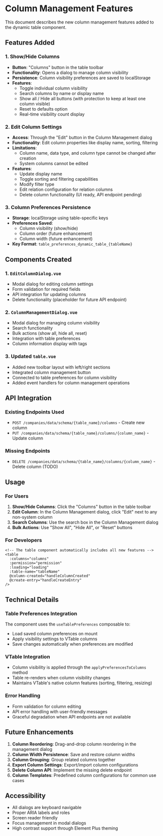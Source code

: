 # Column Management Features

This document describes the new column management features added to the dynamic table component.

## Features Added

### 1. Show/Hide Columns
- **Button**: "Columns" button in the table toolbar
- **Functionality**: Opens a dialog to manage column visibility
- **Persistence**: Column visibility preferences are saved to localStorage
- **Features**:
  - Toggle individual column visibility
  - Search columns by name or display name
  - Show all / Hide all buttons (with protection to keep at least one column visible)
  - Reset to defaults option
  - Real-time visibility count display

### 2. Edit Column Settings
- **Access**: Through the "Edit" button in the Column Management dialog
- **Functionality**: Edit column properties like display name, sorting, filtering
- **Limitations**: 
  - Column name, data type, and column type cannot be changed after creation
  - System columns cannot be edited
- **Features**:
  - Update display name
  - Toggle sorting and filtering capabilities
  - Modify filter type
  - Edit relation configuration for relation columns
  - Delete column functionality (UI ready, API endpoint pending)

### 3. Column Preferences Persistence
- **Storage**: localStorage using table-specific keys
- **Preferences Saved**:
  - Column visibility (show/hide)
  - Column order (future enhancement)
  - Column width (future enhancement)
- **Key Format**: `table_preferences_dynamic_table_{tableName}`

## Components Created

### 1. `EditColumnDialog.vue`
- Modal dialog for editing column settings
- Form validation for required fields
- API integration for updating columns
- Delete functionality (placeholder for future API endpoint)

### 2. `ColumnManagementDialog.vue`
- Modal dialog for managing column visibility
- Search functionality
- Bulk actions (show all, hide all, reset)
- Integration with table preferences
- Column information display with tags

### 3. Updated `table.vue`
- Added new toolbar layout with left/right sections
- Integrated column management button
- Connected to table preferences for column visibility
- Added event handlers for column management operations

## API Integration

### Existing Endpoints Used
- `POST /companies/data/schema/{table_name}/columns` - Create new column
- `PUT /companies/data/schema/{table_name}/columns/{column_name}` - Update column

### Missing Endpoints
- `DELETE /companies/data/schema/{table_name}/columns/{column_name}` - Delete column (TODO)

## Usage

### For Users
1. **Show/Hide Columns**: Click the "Columns" button in the table toolbar
2. **Edit Column**: In the Column Management dialog, click "Edit" next to any non-system column
3. **Search Columns**: Use the search box in the Column Management dialog
4. **Bulk Actions**: Use "Show All", "Hide All", or "Reset" buttons

### For Developers
```vue
<!-- The table component automatically includes all new features -->
<table
  :columns="columns"
  :permission="permission"
  :loading="loading"
  :table-name="tableName"
  @column-created="handleColumnCreated"
  @create-entry="handleCreateEntry"
/>
```

## Technical Details

### Table Preferences Integration
The component uses the `useTablePreferences` composable to:
- Load saved column preferences on mount
- Apply visibility settings to VTable columns
- Save changes automatically when preferences are modified

### VTable Integration
- Column visibility is applied through the `applyPreferencesToColumns` method
- Table re-renders when column visibility changes
- Maintains VTable's native column features (sorting, filtering, resizing)

### Error Handling
- Form validation for column editing
- API error handling with user-friendly messages
- Graceful degradation when API endpoints are not available

## Future Enhancements

1. **Column Reordering**: Drag-and-drop column reordering in the management dialog
2. **Column Width Persistence**: Save and restore column widths
3. **Column Grouping**: Group related columns together
4. **Export Column Settings**: Export/import column configurations
5. **Delete Column API**: Implement the missing delete endpoint
6. **Column Templates**: Predefined column configurations for common use cases

## Accessibility

- All dialogs are keyboard navigable
- Proper ARIA labels and roles
- Screen reader friendly
- Focus management in modal dialogs
- High contrast support through Element Plus theming

